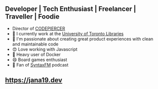 ## Developer | Tech Enthusiast | Freelancer | Traveller | Foodie
- Director of [CODEPIERCER](https://codepiercer.org/)
- 🔭 I currently work at the [University of Toronto Libraries](https://onesearch.library.utoronto.ca)
- 🌱 I'm passionate about creating great product experiences with clean and maintainable code
- 😍 Love working with Javascript
- 🐳 Heavy user of Docker
- 😄 Board games enthusiast
- 💬 Fan of [SyntaxFM](https://syntax.fm) podcast

## https://jana19.dev
